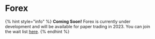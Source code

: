 # Forex

{% hint style="info" %}
**Coming Soon!** Forex is currently under development and will be available for paper trading in 2023. You can join the wait list [here](https://traderspost.io/wait-list/forex).
{% endhint %}
